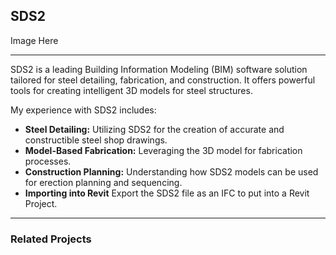 ## SDS2 

Image Here

---

SDS2 is a leading Building Information Modeling (BIM) software solution tailored for steel detailing, fabrication, and construction. It offers powerful tools for creating intelligent 3D models for steel structures.

My experience with SDS2 includes:

* **Steel Detailing:** Utilizing SDS2 for the creation of accurate and constructible steel shop drawings.
* **Model-Based Fabrication:** Leveraging the 3D model for fabrication processes.
* **Construction Planning:** Understanding how SDS2 models can be used for erection planning and sequencing.
* **Importing into Revit** Export the SDS2 file as an IFC to put into a Revit Project.

---

### Related Projects
